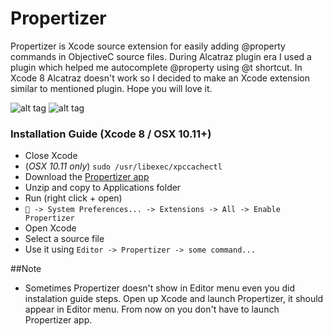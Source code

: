 # Propertizer
Propertizer is Xcode source extension for easily adding @property commands in ObjectiveC source files.
During Alcatraz plugin era I used a plugin which helped me autocomplete @property using @t shortcut. In Xcode 8 Alcatraz doesn't work so I decided to make an Xcode extension similar to mentioned plugin. Hope you will love it.

![alt tag](https://cloud.githubusercontent.com/assets/2537227/19682256/10d0c48e-9aad-11e6-9ece-c026bed9839e.png)
![alt tag](https://cloud.githubusercontent.com/assets/2537227/19682257/10d14b34-9aad-11e6-8a3c-2c6a17c7775a.png)

### Installation Guide (Xcode 8 / OSX 10.11+)

- Close Xcode
- (*OSX 10.11 only*) `sudo /usr/libexec/xpccachectl`
- Download the [Propertizer app](https://github.com/josipbernat/Propertizer/files/550601/Propertizer.app.zip)
- Unzip and copy to Applications folder
- Run (right click + open)
- ` -> System Preferences... -> Extensions -> All -> Enable Propertizer`
- Open Xcode
- Select a source file
- Use it using `Editor -> Propertizer -> some command...` 

##Note
- Sometimes Propertizer doesn't show in Editor menu even you did instalation guide steps. Open up Xcode and launch Propertizer, it should appear in Editor menu. From now on you don't have to launch Propertizer app.

